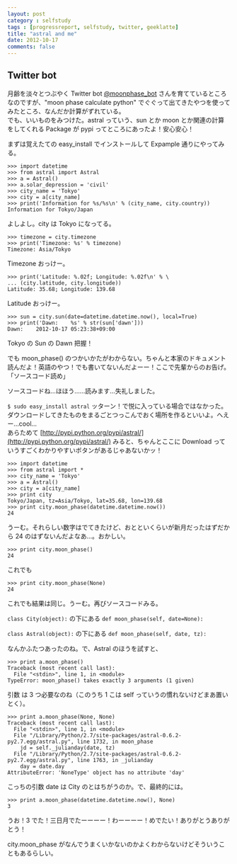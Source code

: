 ```yaml
---
layout: post
category : selfstudy
tags : [progressreport, selfstudy, twitter, geeklatte]
title: "astral and me"
date: 2012-10-17
comments: false
---
```


## Twitter bot
月齢を淡々とつぶやく Twitter bot [@moonphase_bot](https://twitter.com/moonphase_bot) さんを育てているところなのですが、"moon phase calculate python" でぐぐって出てきたやつを使ってみたところ、なんだか計算がずれている。  
でも、いいものをみつけた。astral っていう、sun とか moon とか関連の計算をしてくれる Package が pypi ってところにあったよ！安心安心！

まずは覚えたての easy_install でインストールして Expample 通りにやってみる。

	>>> import datetime
	>>> from astral import Astral
	>>> a = Astral()
	>>> a.solar_depression = 'civil'
	>>> city_name = 'Tokyo'
	>>> city = a[city_name]
	>>> print('Information for %s/%s\n' % (city_name, city.country))
	Information for Tokyo/Japan

よしよし。city は Tokyo になってる。

	>>> timezone = city.timezone
	>>> print('Timezone: %s' % timezone)
	Timezone: Asia/Tokyo

Timezone おっけー。

	>>> print('Latitude: %.02f; Longitude: %.02f\n' % \
	... (city.latitude, city.longitude))
	Latitude: 35.68; Longitude: 139.68

Latitude おっけー。

	>>> sun = city.sun(date=datetime.datetime.now(), local=True)
	>>> print('Dawn:    %s' % str(sun['dawn']))
	Dawn:    2012-10-17 05:23:38+09:00

Tokyo の Sun の Dawn 把握！

でも moon_phase() のつかいかたがわからない。ちゃんと本家のドキュメント読んだよ！英語のやつ！でも書いてないんだよーー！ここで先輩からのお告げ。  
「ソースコード読め」

ソースコードね…ほほう……読みます…失礼しました。

`$ sudo easy_install astral` ッターン！で悦に入っている場合ではなかった。ダウンロードしてきたものをまるごとつっこんでおく場所を作るといいよ。へえー…cool...    
あらためて [http://pypi.python.org/pypi/astral/](http://pypi.python.org/pypi/astral/) みると、ちゃんとここに Download っていうすごくわかりやすいボタンがあるじゃあないかッ！

	>>> import datetime
	>>> from astral import *
	>>> city_name = 'Tokyo'
	>>> a = Astral()
	>>> city = a[city_name]
	>>> print city
	Tokyo/Japan, tz=Asia/Tokyo, lat=35.68, lon=139.68
	>>> print city.moon_phase(datetime.datetime.now())
	24

うーむ。それらしい数字はでてきたけど、おとといくらいが新月だったはずだから 24 のはずないんだよなあ…。おかしい。

	>>> print city.moon_phase()
	24

これでも

	>>> print city.moon_phase(None)
	24

これでも結果は同じ。うーむ。再びソースコードみる。

`class City(object):` の下にある `def moon_phase(self, date=None):` 

`class Astral(object):` の下にある `def moon_phase(self, date, tz):`

なんかふたつあったのね。で、Astral のほうを試すと、

	>>> print a.moon_phase()
	Traceback (most recent call last):
	  File "<stdin>", line 1, in <module>
	TypeError: moon_phase() takes exactly 3 arguments (1 given)

引数 は 3 つ必要なのね（このうち 1 こは self っていうの慣れないけどまあ置いとく）。

	>>> print a.moon_phase(None, None)
	Traceback (most recent call last):
	  File "<stdin>", line 1, in <module>
	  File "/Library/Python/2.7/site-packages/astral-0.6.2-py2.7.egg/astral.py", line 1732, in moon_phase
	    jd = self._julianday(date, tz)
	  File "/Library/Python/2.7/site-packages/astral-0.6.2-py2.7.egg/astral.py", line 1763, in _julianday
	    day = date.day
	AttributeError: 'NoneType' object has no attribute 'day'

こっちの引数 date は City のとはちがうのか。で、最終的には。

	>>> print a.moon_phase(datetime.datetime.now(), None)
	3

うお！3 でた！三日月でたーーーー！わーーーー！めでたい！ありがとうありがとう！

city.moon_phase がなんでうまくいかないのかよくわからないけどそういうこともあるらしい。

